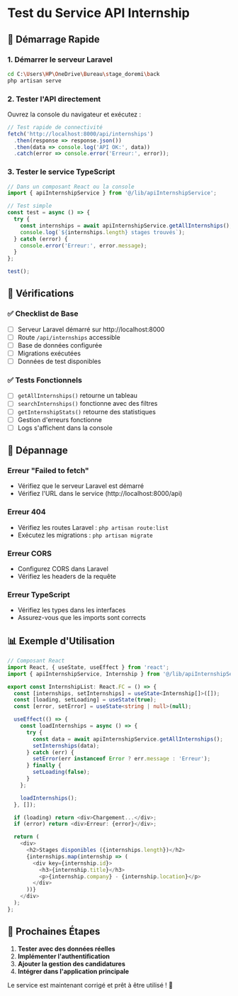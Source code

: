 # Test du Service API Internship

## 🚀 Démarrage Rapide

### 1. Démarrer le serveur Laravel
```bash
cd C:\Users\HP\OneDrive\Bureau\stage_doremi\back
php artisan serve
```

### 2. Tester l'API directement
Ouvrez la console du navigateur et exécutez :
```javascript
// Test rapide de connectivité
fetch('http://localhost:8000/api/internships')
  .then(response => response.json())
  .then(data => console.log('API OK:', data))
  .catch(error => console.error('Erreur:', error));
```

### 3. Tester le service TypeScript
```typescript
// Dans un composant React ou la console
import { apiInternshipService } from '@/lib/apiInternshipService';

// Test simple
const test = async () => {
  try {
    const internships = await apiInternshipService.getAllInternships();
    console.log(`${internships.length} stages trouvés`);
  } catch (error) {
    console.error('Erreur:', error.message);
  }
};

test();
```

## 🔧 Vérifications

### ✅ Checklist de Base
- [ ] Serveur Laravel démarré sur http://localhost:8000
- [ ] Route `/api/internships` accessible
- [ ] Base de données configurée
- [ ] Migrations exécutées
- [ ] Données de test disponibles

### ✅ Tests Fonctionnels
- [ ] `getAllInternships()` retourne un tableau
- [ ] `searchInternships()` fonctionne avec des filtres
- [ ] `getInternshipStats()` retourne des statistiques
- [ ] Gestion d'erreurs fonctionne
- [ ] Logs s'affichent dans la console

## 🐛 Dépannage

### Erreur "Failed to fetch"
- Vérifiez que le serveur Laravel est démarré
- Vérifiez l'URL dans le service (http://localhost:8000/api)

### Erreur 404
- Vérifiez les routes Laravel : `php artisan route:list`
- Exécutez les migrations : `php artisan migrate`

### Erreur CORS
- Configurez CORS dans Laravel
- Vérifiez les headers de la requête

### Erreur TypeScript
- Vérifiez les types dans les interfaces
- Assurez-vous que les imports sont corrects

## 📊 Exemple d'Utilisation

```typescript
// Composant React
import React, { useState, useEffect } from 'react';
import { apiInternshipService, Internship } from '@/lib/apiInternshipService';

export const InternshipList: React.FC = () => {
  const [internships, setInternships] = useState<Internship[]>([]);
  const [loading, setLoading] = useState(true);
  const [error, setError] = useState<string | null>(null);

  useEffect(() => {
    const loadInternships = async () => {
      try {
        const data = await apiInternshipService.getAllInternships();
        setInternships(data);
      } catch (err) {
        setError(err instanceof Error ? err.message : 'Erreur');
      } finally {
        setLoading(false);
      }
    };

    loadInternships();
  }, []);

  if (loading) return <div>Chargement...</div>;
  if (error) return <div>Erreur: {error}</div>;

  return (
    <div>
      <h2>Stages disponibles ({internships.length})</h2>
      {internships.map(internship => (
        <div key={internship.id}>
          <h3>{internship.title}</h3>
          <p>{internship.company} - {internship.location}</p>
        </div>
      ))}
    </div>
  );
};
```

## 🎯 Prochaines Étapes

1. **Tester avec des données réelles**
2. **Implémenter l'authentification**
3. **Ajouter la gestion des candidatures**
4. **Intégrer dans l'application principale**

Le service est maintenant corrigé et prêt à être utilisé ! 🎉
